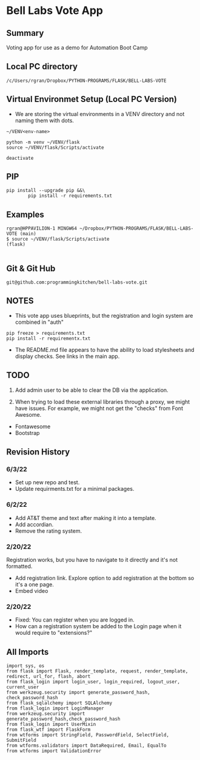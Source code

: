 # Bell Labs Vote App


## Summary
Voting app for use as a demo for Automation Boot Camp

## Local PC directory
```
/c/Users/rgran/Dropbox/PYTHON-PROGRAMS/FLASK/BELL-LABS-VOTE
```

## Virtual Environmet Setup (Local PC Version)
* We are storing the virtual environments in a VENV directory and not naming them with dots.

```
~/VENV<env-name>

python -m venv ~/VENV/flask
source ~/VENV/flask/Scripts/activate

deactivate

```
## PIP
```
pip install --upgrade pip &&\
		pip install -r requirements.txt
```

## Examples
```
rgran@HPPAVILION-1 MINGW64 ~/Dropbox/PYTHON-PROGRAMS/FLASK/BELL-LABS-VOTE (main)
$ source ~/VENV/flask/Scripts/activate
(flask)


```

## Git & Git Hub

```
git@github.com:programmingkitchen/bell-labs-vote.git
```

## NOTES
* This vote app uses blueprints, but the registration and login system are combined in "auth"

```
pip freeze > requirements.txt
pip install -r requirementx.txt
```

* The README.md file appears to have the ability to load stylesheets and display checks. See links in the main app.

## TODO
1. Add admin user to be able to clear the DB via the application.

2. When trying to load these external libraries through a proxy, we might have issues.  For example, we might not get the "checks" from Font Awesome. 

* Fontawesome
* Bootstrap

  
## Revision History

### 6/3/22
* Set up new repo and test.
* Update requirments.txt for a minimal packages.

### 6/2/22
* Add AT&T theme and text after making it into a template.  
* Add accordian.
* Remove the rating system.

### 2/20/22
Registration works, but you have to navigate to it directly and it's not formatted.
* Add registration link.  Explore option to add registration at the bottom so it's a one page.
* Embed video

### 2/20/22
* Fixed:  You can register when you are logged in.
* How can a registration system be added to the Login page when it would require to "extensions?"


## All Imports
```
import sys, os
from flask import Flask, render_template, request, render_template, redirect, url_for, flash, abort
from flask_login import login_user, login_required, logout_user, current_user
from werkzeug.security import generate_password_hash, check_password_hash
from flask_sqlalchemy import SQLAlchemy
from flask_login import LoginManager
from werkzeug.security import generate_password_hash,check_password_hash
from flask_login import UserMixin
from flask_wtf import FlaskForm
from wtforms import StringField, PasswordField, SelectField, SubmitField
from wtforms.validators import DataRequired, Email, EqualTo
from wtforms import ValidationError
```


